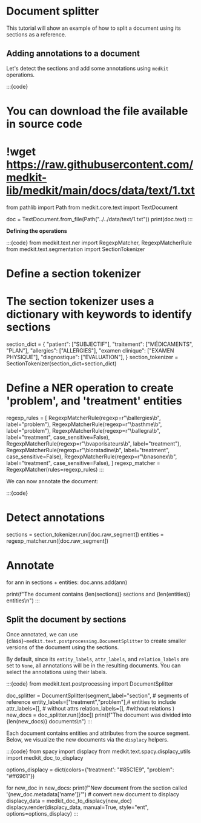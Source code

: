 # Document splitter

This tutorial will show an example of how to split a document using its sections as a reference. 

## Adding annotations to a document

Let's detect the sections and add some annotations using `medkit` operations.

:::{code}
# You can download the file available in source code
# !wget https://raw.githubusercontent.com/medkit-lib/medkit/main/docs/data/text/1.txt

from pathlib import Path
from medkit.core.text import TextDocument

doc = TextDocument.from_file(Path("../../data/text/1.txt"))
print(doc.text)
:::

**Defining the operations**

:::{code}
from medkit.text.ner import RegexpMatcher, RegexpMatcherRule
from medkit.text.segmentation import SectionTokenizer

# Define a section tokenizer
# The section tokenizer uses a dictionary with keywords to identify sections
section_dict = {
    "patient": ["SUBJECTIF"],
    "traitement": ["MÉDICAMENTS", "PLAN"],
    "allergies": ["ALLERGIES"],
    "examen clinique": ["EXAMEN PHYSIQUE"],
    "diagnostique": ["EVALUATION"],
}
section_tokenizer = SectionTokenizer(section_dict=section_dict)

# Define a NER operation to create 'problem', and 'treatment' entities
regexp_rules = [
    RegexpMatcherRule(regexp=r"\ballergies\b", label="problem"),
    RegexpMatcherRule(regexp=r"\basthme\b", label="problem"),
    RegexpMatcherRule(regexp=r"\ballegra\b", label="treatment", case_sensitive=False),
    RegexpMatcherRule(regexp=r"\bvaporisateurs\b", label="treatment"),
    RegexpMatcherRule(regexp=r"\bloratadine\b", label="treatment", case_sensitive=False),
    RegexpMatcherRule(regexp=r"\bnasonex\b", label="treatment", case_sensitive=False),
]
regexp_matcher = RegexpMatcher(rules=regexp_rules)
:::

We can now annotate the document:

:::{code}
# Detect annotations
sections = section_tokenizer.run([doc.raw_segment])
entities = regexp_matcher.run([doc.raw_segment])
# Annotate
for ann in sections + entities:
    doc.anns.add(ann)

print(f"The document contains {len(sections)} sections and {len(entities)} entities\n")
:::

## Split the document by sections 

Once annotated, we can use {class}`~medkit.text.postprocessing.DocumentSplitter`
to create smaller versions of the document using the sections. 

By default, since its `entity_labels`, `attr_labels`, and `relation_labels` are set to `None`,
all annotations will be in the resulting documents.
You can select the annotations using their labels.

:::{code}
from medkit.text.postprocessing import DocumentSplitter

doc_splitter = DocumentSplitter(segment_label="section", # segments of reference
                                entity_labels=["treatment","problem"],# entities to include 
                                attr_labels=[], # without attrs
                                relation_labels=[], #without relations
)
new_docs = doc_splitter.run([doc])
print(f"The document was divided into {len(new_docs)} documents\n")
:::

Each document contains entities and attributes from the source segment.
Below, we visualize the new documents via the `displacy` helpers.

:::{code}
from spacy import displacy
from medkit.text.spacy.displacy_utils import medkit_doc_to_displacy

options_displacy = dict(colors={'treatment': "#85C1E9", "problem": "#ff6961"})

for new_doc in new_docs:
    print(f"New document from the section called '{new_doc.metadata['name']}'")
    # convert new document to displacy 
    displacy_data = medkit_doc_to_displacy(new_doc)
    displacy.render(displacy_data, manual=True, style="ent", options=options_displacy)
:::
